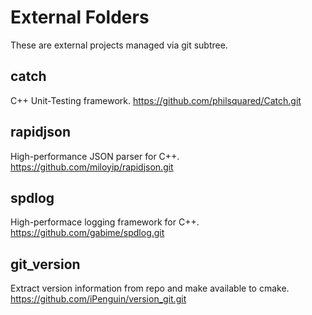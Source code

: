 External Folders
================

These are external projects managed via git subtree.

catch
-----
C++ Unit-Testing framework.
https://github.com/philsquared/Catch.git

rapidjson
---------
High-performance JSON parser for C++.
https://github.com/miloyip/rapidjson.git

spdlog
------
High-performace logging framework for C++.
https://github.com/gabime/spdlog.git

git_version
-----------
Extract version information from repo and make available to cmake.
https://github.com/iPenguin/version_git.git


